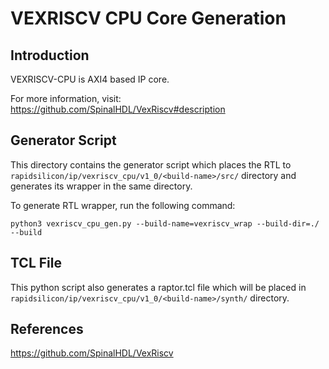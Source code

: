 # VEXRISCV CPU Core Generation 
## Introduction

VEXRISCV-CPU is AXI4 based IP core.

For more information, visit: https://github.com/SpinalHDL/VexRiscv#description

## Generator Script
This directory contains the generator script which places the RTL to `rapidsilicon/ip/vexriscv_cpu/v1_0/<build-name>/src/` directory and generates its wrapper in the same directory. 

To generate RTL wrapper, run the following command:
```
python3 vexriscv_cpu_gen.py --build-name=vexriscv_wrap --build-dir=./ --build
```

## TCL File
This python script also generates a raptor.tcl file which will be placed in `rapidsilicon/ip/vexriscv_cpu/v1_0/<build-name>/synth/` directory.


## References
https://github.com/SpinalHDL/VexRiscv